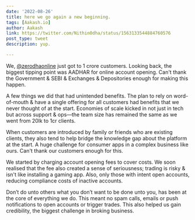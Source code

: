 ```yaml
---
date: '2022-08-26'
title: here we go again a new beginning.
tags: [Aakash.io]
author: Aakash
link: https://twitter.com/Nithin0dha/status/1563133544884760576
post_type: tweet
description: yup.

---
```


We, [@zerodhaonline](https://twitter.com/Zerodhaonline) just got to 1 crore customers.
Looking back, the biggest tipping point was AADHAR  for online account opening. Can't thank the Government & SEBI & Exchanges & Depositories enough for making this happen.

A few things we did that had unintended benefits.
The plan to rely on word-of-mouth & have a single offering for all customers had benefits that we never thought of at the start. 
Economies of scale kicked in not just in tech but across support & ops—the team size has remained the same as we went from 20lk to 1cr clients.

When customers are introduced by family or friends who are existing clients, they also tend to help bridge the knowledge gap about the platform at the start. A huge challenge for consumer apps in a complex business like ours. Can't thank our customers enough for this.

We started by charging account opening fees to cover costs. We soon realised that the fee also created a sense of seriousness; trading is risky & isn't like installing a gaming app. Also, only those with intent open accounts, reducing compliance costs of inactive accounts.

Don’t do unto others what you don’t want to be done unto you, has been at the core of everything we do. This meant no spam calls, emails or push notifications to open accounts or trigger trades. This also helped us gain credibility, the biggest challenge in broking business.
